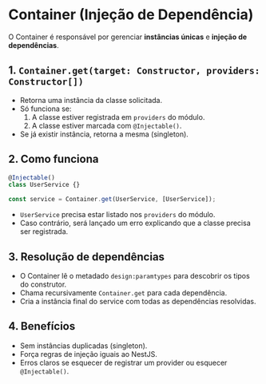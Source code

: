 # Container (Injeção de Dependência)

O Container é responsável por gerenciar **instâncias únicas** e **injeção de dependências**.

## 1. `Container.get(target: Constructor, providers: Constructor[])`

- Retorna uma instância da classe solicitada.
- Só funciona se:
  1. A classe estiver registrada em `providers` do módulo.
  2. A classe estiver marcada com `@Injectable()`.
- Se já existir instância, retorna a mesma (singleton).

## 2. Como funciona

```ts
@Injectable()
class UserService {}

const service = Container.get(UserService, [UserService]);
```

- `UserService` precisa estar listado nos `providers` do módulo.
- Caso contrário, será lançado um erro explicando que a classe precisa ser registrada.

## 3. Resolução de dependências

- O Container lê o metadado `design:paramtypes` para descobrir os tipos do construtor.
- Chama recursivamente `Container.get` para cada dependência.
- Cria a instância final do service com todas as dependências resolvidas.

## 4. Benefícios

- Sem instâncias duplicadas (singleton).
- Força regras de injeção iguais ao NestJS.
- Erros claros se esquecer de registrar um provider ou esquecer `@Injectable()`.
